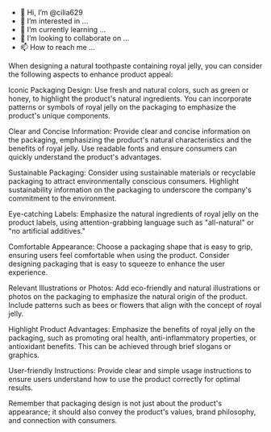 - 👋 Hi, I’m @cilia629
- 👀 I’m interested in ...
- 🌱 I’m currently learning ...
- 💞️ I’m looking to collaborate on ...
- 📫 How to reach me ...

<!---
cilia629/cilia629 is a ✨ special ✨ repository because its `README.md` (this file) appears on your GitHub profile.
You can click the Preview link to take a look at your changes.
--->
When designing a natural toothpaste containing royal jelly, you can consider the following aspects to enhance product appeal:

Iconic Packaging Design: Use fresh and natural colors, such as green or honey, to highlight the product's natural ingredients. You can incorporate patterns or symbols of royal jelly on the packaging to emphasize the product's unique components.

Clear and Concise Information: Provide clear and concise information on the packaging, emphasizing the product's natural characteristics and the benefits of royal jelly. Use readable fonts and ensure consumers can quickly understand the product's advantages.

Sustainable Packaging: Consider using sustainable materials or recyclable packaging to attract environmentally conscious consumers. Highlight sustainability information on the packaging to underscore the company's commitment to the environment.

Eye-catching Labels: Emphasize the natural ingredients of royal jelly on the product labels, using attention-grabbing language such as "all-natural" or "no artificial additives."

Comfortable Appearance: Choose a packaging shape that is easy to grip, ensuring users feel comfortable when using the product. Consider designing packaging that is easy to squeeze to enhance the user experience.

Relevant Illustrations or Photos: Add eco-friendly and natural illustrations or photos on the packaging to emphasize the natural origin of the product. Include patterns such as bees or flowers that align with the concept of royal jelly.

Highlight Product Advantages: Emphasize the benefits of royal jelly on the packaging, such as promoting oral health, anti-inflammatory properties, or antioxidant benefits. This can be achieved through brief slogans or graphics.

User-friendly Instructions: Provide clear and simple usage instructions to ensure users understand how to use the product correctly for optimal results.

Remember that packaging design is not just about the product's appearance; it should also convey the product's values, brand philosophy, and connection with consumers.  
